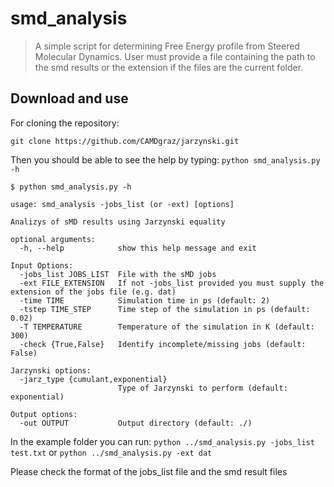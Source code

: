 # smd_analysis
> A simple script for determining Free Energy profile from Steered Molecular
> Dynamics. User must provide a file containing the path to the smd results or
> the extension if the files are the current folder.

## Download and use
For cloning the repository:
```
git clone https://github.com/CAMDgraz/jarzynski.git
```
Then you should be able to see the help by typing:
`python smd_analysis.py -h`

```
$ python smd_analysis.py -h

usage: smd_analysis -jobs_list (or -ext) [options]

Analizys of sMD results using Jarzynski equality

optional arguments:
  -h, --help            show this help message and exit

Input Options:
  -jobs_list JOBS_LIST  File with the sMD jobs
  -ext FILE_EXTENSION   If not -jobs_list provided you must supply the extension of the jobs file (e.g. dat)
  -time TIME            Simulation time in ps (default: 2)
  -tstep TIME_STEP      Time step of the simulation in ps (default: 0.02)
  -T TEMPERATURE        Temperature of the simulation in K (default: 300)
  -check {True,False}   Identify incomplete/missing jobs (default: False)

Jarzynski options:
  -jarz_type {cumulant,exponential}
                        Type of Jarzynski to perform (default: exponential)

Output options:
  -out OUTPUT           Output directory (default: ./)
```
In the example folder you can run:
`python ../smd_analysis.py -jobs_list test.txt`
or 
`python ../smd_analysis.py -ext dat`

Please check the format of the jobs_list file and the smd result files
